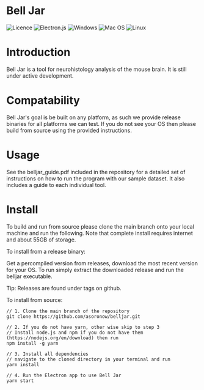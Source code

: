 # Bell Jar

![Licence](https://img.shields.io/github/license/Ileriayo/markdown-badges?style=for-the-badge) ![Electron.js](https://img.shields.io/badge/Electron-191970?style=for-the-badge&logo=Electron&logoColor=white) ![Windows](https://img.shields.io/badge/Windows-0078D6?style=for-the-badge&logo=windows&logoColor=white) ![Mac OS](https://img.shields.io/badge/mac%20os-000000?style=for-the-badge&logo=macos&logoColor=F0F0F0) ![Linux](https://img.shields.io/badge/Linux-FCC624?style=for-the-badge&logo=linux&logoColor=black)

# Introduction

Bell Jar is a tool for neurohistology analysis of the mouse brain. It is still under active development.

# Compatability

Bell Jar's goal is be built on any platform, as such we provide release binaries for all platforms we can test. If you do not see your OS then please build from source using the provided instructions.

# Usage

See the belljar_guide.pdf included in the repository for a detailed set of instructions on how to run the program with our sample dataset. It also includes a guide to each individual tool.

# Install

To build and run from source please clone the main branch onto your local machine and run the following. Note that complete install requires internet and about 55GB of storage.

To install from a release binary:

Get a percompiled version from releases, download the most recent version for your OS.
To run simply extract the downloaded release and run the belljar executable.

Tip: Releases are found under tags on github.

To install from source:

```
// 1. Clone the main branch of the repository
git clone https://github.com/asoronow/belljar.git

// 2. If you do not have yarn, other wise skip to step 3
// Install node.js and npm if you do not have them (https://nodejs.org/en/download) then run
npm install -g yarn

// 3. Install all dependencies
// navigate to the cloned directory in your terminal and run
yarn install

// 4. Run the Electron app to use Bell Jar
yarn start
```
